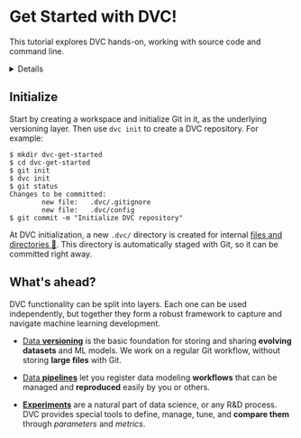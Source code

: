 # Get Started with DVC!

This tutorial explores DVC hands-on, working with source code and command line.

<details>

### TLDR: Get the complete project

In case you'd like to get the complete code base and final results, or have any
issues along the way, please note that we have a fully reproducible
[example-get-started](https://github.com/iterative/example-get-started) repo on
Github:

```dvc
$ git clone https://github.com/iterative/example-get-started
$ cd example-get-started
$ dvc pull
```

</details>

## Initialize

Start by creating a <abbr>workspace</abbr> and initialize Git in it, as the
underlying versioning layer. Then use `dvc init` to create a <abbr>DVC
repository</abbr>. For example:

```dvc
$ mkdir dvc-get-started
$ cd dvc-get-started
$ git init
$ dvc init
$ git status
Changes to be committed:
        new file:   .dvc/.gitignore
        new file:   .dvc/config
$ git commit -m "Initialize DVC repository"
```

At DVC initialization, a new `.dvc/` directory is created for internal
[files and directories 📖](/doc/user-guide/dvc-files-and-directories). This
directory is automatically staged with Git, so it can be committed right away.

## What's ahead?

DVC functionality can be split into layers. Each one can be used independently,
but together they form a robust framework to capture and navigate machine
learning development.

- [Data **versioning**](/doc/tutorials/get-started/data-versioning) is the basic
  foundation for storing and sharing **evolving datasets** and ML models. We
  work on a regular Git workflow, without storing **large files** with Git.

- [Data **pipelines**](/doc/tutorials/get-started/data-pipelines) let you
  register data modeling **workflows** that can be managed and **reproduced**
  easily by you or others.

- [**Experiments**](/doc/tutorials/get-started/experiments) are a natural part
  of data science, or any R&D process. DVC provides special tools to define,
  manage, tune, and **compare them** through _parameters_ and _metrics_.
